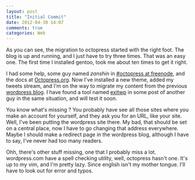 ```yaml
---
layout: post
title: "Initial Commit"
date: 2012-04-30 14:07
comments: true
categories: Web
---
```


As you can see, the migration to octopress started with the right foot. The blog
is up and running, and I just have to try three times. That was an easy one. The
first time I installed gentoo, took me about ten times to get it right.

I had some help, some guy named *zanshin* in [#octopress at
freenode](irc://irc.freenode.net#octopress), and the docs at
[Octopress.org](http://octopress.org). Now I've installed a new theme, added my
tweets stream, and I'm on the way to migrate my content from the previous
[wordpress blog](http://erick2red.wordpress.com). I have found a tool named
[exitwp](https://github.com/thomasf/exitwp) in some post of another guy in the
same situation, and will test it soon.

You know what's missing ? You probably have see all those sites where you make
an account for yourself, and they ask you for an URL, like your site. Well,
I've been putting the wordpress site there. My bad, that should be set on a
central place, now I have to go changing that address everywhere. Maybe I should
make a redirect page in the wordpress blog, although I have to say, I've never
had too many readers.

Ohh, there's other stuff missing, one that I probably miss a lot. wordpress.com
have a spell checking utility, well, octopress hasn't one. It's up to my vim,
and I'm pretty lazy. Since english isn't my mother tongue. I'll have to look out
for error and typos.
